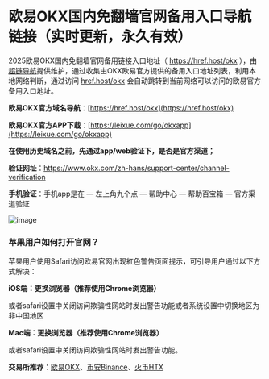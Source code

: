 # 欧易OKX国内免翻墙官网备用入口导航链接（实时更新，永久有效）

2025欧易OKX国内免翻墙官网备用链接入口地址（ https://href.host/okx ），由[超链导航](https://href.host)提供维护，通过收集由OKX欧易官方提供的备用入口地址列表，利用本地网络判断，通过访问 [href.host/okx](https://href.host/okx) 会自动跳转到当前网络可以访问的欧易官方备用入口地址。

**欧易OKX官方域名导航**：[https://href.host/okx](https://href.host/okx)

**欧易OKX官方APP下载**：[https://leixue.com/go/okxapp](https://leixue.com/go/okxapp)

**在使用历史域名之前，先通过app/web验证下，是否是官方渠道；**

**验证网址**：https://www.okx.com/zh-hans/support-center/channel-verification

**手机验证**：手机app是在 — 左上角九个点 — 帮助中心 — 帮助百宝箱 — 官方渠道验证


![image](https://faruo.com/uploads/2025/02/OKX-LOGO.png)


### 苹果用户如何打开官网？

苹果用户使用Safari访问欧易官网出现紅色警告页面提示，可引导用户通过以下方式解决：

**iOS端：更换浏览器（推荐使用Chrome浏览器）**

或者safari设置中关闭访问欺骗性网站时发出警告功能或者系统设置中切换地区为非中国地区

**Mac端：更换浏览器（推荐使用Chrome浏览器）**

或者safari设置中关闭访问欺骗性网站时发出警告功能。

**交易所推荐**：[欧易OKX](https://leixue.com/go/okx)、[币安Binance](https://leixue.com/go/binance)、[火币HTX](https://leixue.com/go/htx)
